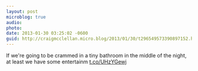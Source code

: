 ```yaml
---
layout: post
microblog: true
audio: 
photo: 
date: 2013-01-30 03:25:02 -0600
guid: http://craigmcclellan.micro.blog/2013/01/30/t296549573390897152.html
---
```

If we're going to be crammed in a tiny bathroom in the middle of the night, at least we have some entertainm [t.co/UHzYGewj](http://t.co/UHzYGewj)
